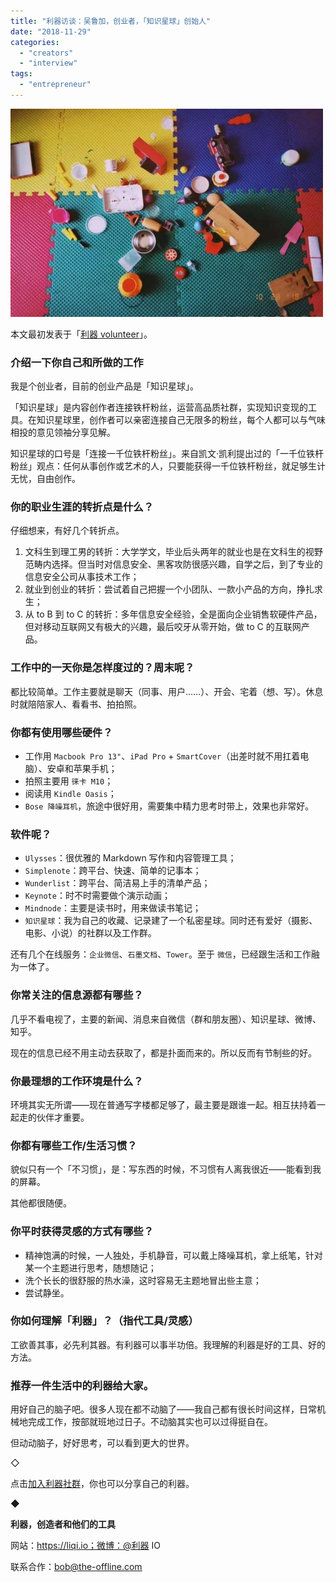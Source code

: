 ```yaml
---
title: "利器访谈：吴鲁加，创业者，「知识星球」创始人"
date: "2018-11-29"
categories: 
  - "creators"
  - "interview"
tags: 
  - "entrepreneur"
---
```


![wulujia](/images/57106-500x333.jpeg)

本文最初发表于「[利器 volunteer](https://mp.weixin.qq.com/s/eTYstO5tCKER4VCAb5Rgmw)」。

### 介绍一下你自己和所做的工作

我是个创业者，目前的创业产品是「知识星球」。

「知识星球」是内容创作者连接铁杆粉丝，运营高品质社群，实现知识变现的工具。在知识星球里，创作者可以亲密连接自己无限多的粉丝，每个人都可以与气味相投的意见领袖分享见解。

知识星球的口号是「连接一千位铁杆粉丝」。来自凯文·凯利提出过的「一千位铁杆粉丝」观点：任何从事创作或艺术的人，只要能获得一千位铁杆粉丝，就足够生计无忧，自由创作。

### 你的职业生涯的转折点是什么？

仔细想来，有好几个转折点。

1. 文科生到理工男的转折：大学学文，毕业后头两年的就业也是在文科生的视野范畴内选择。但当时对信息安全、黑客攻防很感兴趣，自学之后，到了专业的信息安全公司从事技术工作；
2. 就业到创业的转折：尝试着自己把握一个小团队、一款小产品的方向，挣扎求生；
3. 从 to B 到 to C 的转折：多年信息安全经验，全是面向企业销售软硬件产品，但对移动互联网又有极大的兴趣，最后咬牙从零开始，做 to C 的互联网产品。

### 工作中的一天你是怎样度过的？周末呢？

都比较简单。工作主要就是聊天（同事、用户……）、开会、宅着（想、写）。休息时就陪陪家人、看看书、拍拍照。

### 你都有使用哪些硬件？

- 工作用 `Macbook Pro 13"`、`iPad Pro` + `SmartCover`（出差时就不用扛着电脑）、安卓和苹果手机；
- 拍照主要用 `徕卡 M10`；
- 阅读用 `Kindle Oasis`；
- `Bose 降噪耳机`，旅途中很好用，需要集中精力思考时带上，效果也非常好。

### 软件呢？

- `Ulysses`：很优雅的 Markdown 写作和内容管理工具；
- `Simplenote`：跨平台、快速、简单的记事本；
- `Wunderlist`：跨平台、简洁易上手的清单产品；
- `Keynote`：时不时需要做个演示动画；
- `Mindnode`：主要是读书时，用来做读书笔记；
- `知识星球`：我为自己的收藏、记录建了一个私密星球。同时还有爱好（摄影、电影、小说）的社群以及工作群。

还有几个在线服务：`企业微信`、`石墨文档`、`Tower`。至于 `微信`，已经跟生活和工作融为一体了。

### 你常关注的信息源都有哪些？

几乎不看电视了，主要的新闻、消息来自微信（群和朋友圈）、知识星球、微博、知乎。

现在的信息已经不用主动去获取了，都是扑面而来的。所以反而有节制些的好。

### 你最理想的工作环境是什么？

环境其实无所谓——现在普通写字楼都足够了，最主要是跟谁一起。相互扶持着一起走的伙伴才重要。

### 你都有哪些工作/生活习惯？

貌似只有一个「不习惯」，是：写东西的时候，不习惯有人离我很近——能看到我的屏幕。

其他都很随便。

### 你平时获得灵感的方式有哪些？

- 精神饱满的时候，一人独处，手机静音，可以戴上降噪耳机，拿上纸笔，针对某一个主题进行思考，随想随记；
- 洗个长长的很舒服的热水澡，这时容易无主题地冒出些主意；
- 尝试静坐。

### 你如何理解「利器」？（指代工具/灵感）

工欲善其事，必先利其器。有利器可以事半功倍。我理解的利器是好的工具、好的方法。

### 推荐一件生活中的利器给大家。

用好自己的脑子吧。很多人现在都不动脑了——我自己都有很长时间这样，日常机械地完成工作，按部就班地过日子。不动脑其实也可以过得挺自在。

但动动脑子，好好思考，可以看到更大的世界。

◇

点击[加入利器社群](https://mp.weixin.qq.com/s?__biz=MzA3NTgzNzU2NQ==&mid=400594784&idx=1&sn=a88b34faa7522206957d448d40ea0b31&scene=21#wechat_redirect)，你也可以分享自己的利器。

◆

**利器，创造者和他们的工具**

网站：https://liqi.io；微博：@利器 IO

联系合作：bob@the-offline.com
